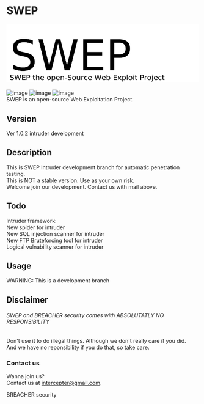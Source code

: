 # SWEP
![image](swep.jpg)<br><br>
![image](https://img.shields.io/badge/Python-2.7-blue.svg?style=flat-square&logo=python)
![image](https://img.shields.io/badge/license-MIT-lightgreen.svg?style=flat-square)
![image](https://img.shields.io/badge/Version-Development-brightgreen.svg?style=flat-square)<br>
SWEP is an open-source Web Exploitation Project.
## Version
Ver 1.0.2 intruder development
## Description
This is SWEP Intruder development branch for automatic penetration testing.<br>
This is NOT a stable version. Use as your own risk.<br>
Welcome join our development. Contact us with mail above.<br>
## Todo
Intruder framework:<br>
New spider for intruder<br>
New SQL injection scanner for intruder<br>
New FTP Bruteforcing tool for intruder<br>
Logical vulnability scanner for intruder<br>
## Usage
WARNING: This is a development branch<br>
## Disclaimer
###### SWEP and BREACHER security comes with ABSOLUTATLY NO RESPONSIBILITY<br>
Don't use it to do illegal things. Although we don't really care if you did.<br>
And we have no reponsibility if you do that, so take care.<br>
### Contact us
Wanna join us?<br>
Contact us at <intercepter@gmail.com>. 

BREACHER security
